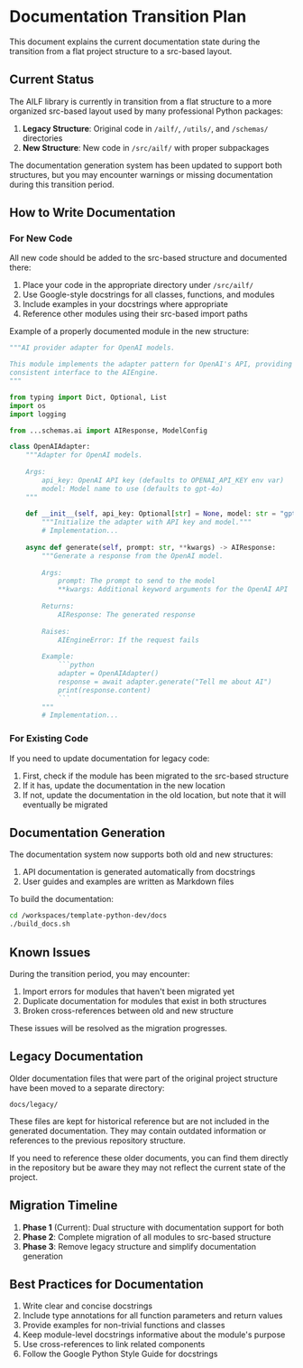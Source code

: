 # Documentation Transition Plan

This document explains the current documentation state during the transition from a flat project structure to a src-based layout.

## Current Status

The AILF library is currently in transition from a flat structure to a more organized src-based layout used by many professional Python packages:

1. **Legacy Structure**: Original code in `/ailf/`, `/utils/`, and `/schemas/` directories
2. **New Structure**: New code in `/src/ailf/` with proper subpackages

The documentation generation system has been updated to support both structures, but you may encounter warnings or missing documentation during this transition period.

## How to Write Documentation

### For New Code

All new code should be added to the src-based structure and documented there:

1. Place your code in the appropriate directory under `/src/ailf/`
2. Use Google-style docstrings for all classes, functions, and modules
3. Include examples in your docstrings where appropriate
4. Reference other modules using their src-based import paths

Example of a properly documented module in the new structure:

```python
"""AI provider adapter for OpenAI models.

This module implements the adapter pattern for OpenAI's API, providing a 
consistent interface to the AIEngine.
"""

from typing import Dict, Optional, List
import os
import logging

from ...schemas.ai import AIResponse, ModelConfig

class OpenAIAdapter:
    """Adapter for OpenAI models.
    
    Args:
        api_key: OpenAI API key (defaults to OPENAI_API_KEY env var)
        model: Model name to use (defaults to gpt-4o)
    """
    
    def __init__(self, api_key: Optional[str] = None, model: str = "gpt-4o"):
        """Initialize the adapter with API key and model."""
        # Implementation...
        
    async def generate(self, prompt: str, **kwargs) -> AIResponse:
        """Generate a response from the OpenAI model.
        
        Args:
            prompt: The prompt to send to the model
            **kwargs: Additional keyword arguments for the OpenAI API
            
        Returns:
            AIResponse: The generated response
            
        Raises:
            AIEngineError: If the request fails
            
        Example:
            ```python
            adapter = OpenAIAdapter()
            response = await adapter.generate("Tell me about AI")
            print(response.content)
            ```
        """
        # Implementation...
```

### For Existing Code

If you need to update documentation for legacy code:

1. First, check if the module has been migrated to the src-based structure
2. If it has, update the documentation in the new location
3. If not, update the documentation in the old location, but note that it will eventually be migrated

## Documentation Generation

The documentation system now supports both old and new structures:

1. API documentation is generated automatically from docstrings
2. User guides and examples are written as Markdown files

To build the documentation:

```bash
cd /workspaces/template-python-dev/docs
./build_docs.sh
```

## Known Issues

During the transition period, you may encounter:

1. Import errors for modules that haven't been migrated yet
2. Duplicate documentation for modules that exist in both structures
3. Broken cross-references between old and new structure

These issues will be resolved as the migration progresses.

## Legacy Documentation

Older documentation files that were part of the original project structure have been moved to a separate directory:

```
docs/legacy/
```

These files are kept for historical reference but are not included in the generated documentation. They may contain outdated information or references to the previous repository structure.

If you need to reference these older documents, you can find them directly in the repository but be aware they may not reflect the current state of the project.

## Migration Timeline

1. **Phase 1** (Current): Dual structure with documentation support for both
2. **Phase 2**: Complete migration of all modules to src-based structure
3. **Phase 3**: Remove legacy structure and simplify documentation generation

## Best Practices for Documentation

1. Write clear and concise docstrings
2. Include type annotations for all function parameters and return values
3. Provide examples for non-trivial functions and classes
4. Keep module-level docstrings informative about the module's purpose
5. Use cross-references to link related components
6. Follow the Google Python Style Guide for docstrings
